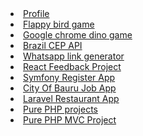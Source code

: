 <li><a href="https://react-profile-lime.vercel.app/">Profile</a></li>
<li><a href="https://razielmiranda.github.io/flappy-bird-game/">Flappy bird game</a></li>
<li><a href="https://razielmiranda.github.io/dino-game/">Google chrome dino game</a></li>
<li><a href="https://razielmiranda.github.io/js-consulta-cep/">Brazil CEP API</a></li>
<li><a href="https://razielmiranda.github.io/js-whats-link-generator/">Whatsapp link generator</a></li>
<li><a href="https://react-learning-path.vercel.app/">React Feedback Project</a></li>
<li><a href="https://raziel-symfony-register.herokuapp.com/">Symfony Register App</a></li>
<li><a href="https://bauruoportunidades.herokuapp.com/">City Of Bauru Job App</a></li>
<li><a href="https://raziel-laravel-restaurant.herokuapp.com/login">Laravel Restaurant App</a></li>
<li><a href="https://raziel-pure-php.herokuapp.com/">Pure PHP projects</a></li>
<li><a href="https://raziel-innout-php.herokuapp.com/">Pure PHP MVC Project</a></li>
